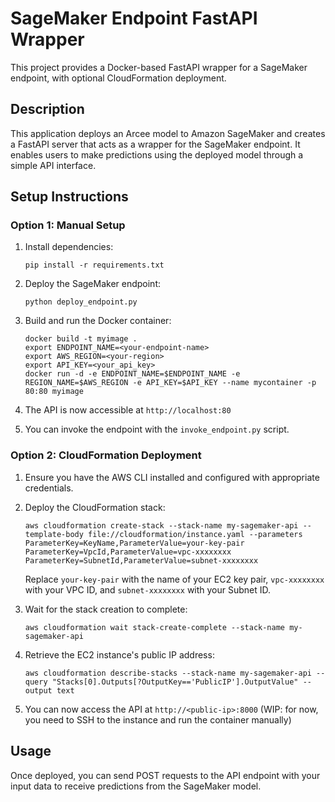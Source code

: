 # SageMaker Endpoint FastAPI Wrapper

This project provides a Docker-based FastAPI wrapper for a SageMaker endpoint, with optional CloudFormation deployment.

## Description

This application deploys an Arcee model to Amazon SageMaker and creates a FastAPI server that acts as a wrapper for the SageMaker endpoint. It enables users to make predictions using the deployed model through a simple API interface.

## Setup Instructions

### Option 1: Manual Setup

1. Install dependencies:
   ```
   pip install -r requirements.txt
   ```

2. Deploy the SageMaker endpoint:
   ```
   python deploy_endpoint.py
   ```

3. Build and run the Docker container:
   ```
   docker build -t myimage .
   export ENDPOINT_NAME=<your-endpoint-name>
   export AWS_REGION=<your-region>
   export API_KEY=<your_api_key>
   docker run -d -e ENDPOINT_NAME=$ENDPOINT_NAME -e REGION_NAME=$AWS_REGION -e API_KEY=$API_KEY --name mycontainer -p 80:80 myimage
   ```

4. The API is now accessible at `http://localhost:80`

5. You can invoke the endpoint with the `invoke_endpoint.py` script.

### Option 2: CloudFormation Deployment

1. Ensure you have the AWS CLI installed and configured with appropriate credentials.

2. Deploy the CloudFormation stack:
   ```
   aws cloudformation create-stack --stack-name my-sagemaker-api --template-body file://cloudformation/instance.yaml --parameters ParameterKey=KeyName,ParameterValue=your-key-pair ParameterKey=VpcId,ParameterValue=vpc-xxxxxxxx ParameterKey=SubnetId,ParameterValue=subnet-xxxxxxxx
   ```

   Replace `your-key-pair` with the name of your EC2 key pair, `vpc-xxxxxxxx` with your VPC ID, and `subnet-xxxxxxxx` with your Subnet ID.

3. Wait for the stack creation to complete:
   ```
   aws cloudformation wait stack-create-complete --stack-name my-sagemaker-api
   ```

4. Retrieve the EC2 instance's public IP address:
   ```
   aws cloudformation describe-stacks --stack-name my-sagemaker-api --query "Stacks[0].Outputs[?OutputKey=='PublicIP'].OutputValue" --output text
   ```

5. You can now access the API at `http://<public-ip>:8000` (WIP: for now, you need to SSH to the instance and run the container manually)

## Usage

Once deployed, you can send POST requests to the API endpoint with your input data to receive predictions from the SageMaker model.

